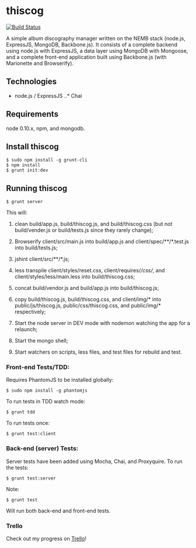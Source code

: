 # thiscog

[![Build Status](https://travis-ci.org/tesfaldet/thiscog.svg?branch=master)](https://travis-ci.org/tesfaldet/thiscog)

A simple album discography manager written on the NEMB stack (node.js, ExpressJS, MongoDB, Backbone.js). It consists of a complete backend using node.js with ExpressJS, a data layer using MongoDB with Mongoose, and a complete front-end application built using Backbone.js (with Marionette and Browserify).

## Technologies

* node.js / ExpressJS
..* Chai 

## Requirements

node 0.10.x, npm, and mongodb.

## Install thiscog

    $ sudo npm install -g grunt-cli
    $ npm install
    $ grunt init:dev

## Running thiscog

	$ grunt server

This will:

1. clean build/app.js, build/thiscog.js, and build/thiscog.css (but not build/vender.js or build/tests.js since they rarely change);

2. Browserify client/src/main.js into build/app.js and client/spec/**/*.test.js into build/tests.js;

3. jshint client/src/**/*.js;

4. less transpile client/styles/reset.css, client/requires/*/css/*, and client/styles/less/main.less into build/thiscog.css;

5. concat build/vendor.js and build/app.js into build/thiscog.js;

6. copy build/thiscog.js, build/thiscog.css, and client/img/* into public/js/thiscog.js, public/css/thiscog.css, and public/img/* respectively;

7. Start the node server in DEV mode with nodemon watching the app for a relaunch;

8. Start the mongo shell;

9. Start watchers on scripts, less files, and test files for rebuild and test.

### Front-end Tests/TDD:

Requires PhantomJS to be installed globally:

    $ sudo npm install -g phantomjs

To run tests in TDD watch mode:

    $ grunt tdd

To run tests once:

    $ grunt test:client

### Back-end (server) Tests:

Server tests have been added using Mocha, Chai, and Proxyquire. To run the tests:

    $ grunt test:server

Note:

    $ grunt test

Will run both back-end and front-end tests.

### Trello
Check out my progress on [Trello](https://trello.com/b/T0gVgFFM/thiscog)!